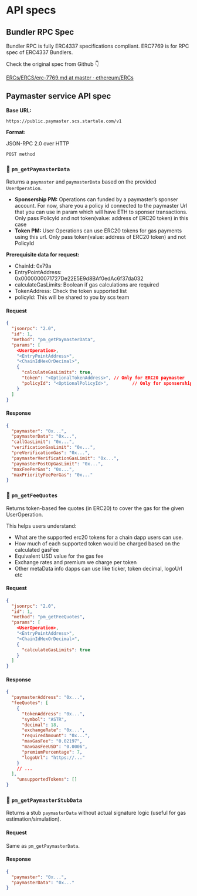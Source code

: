 # API specs

## Bundler RPC Spec

Bundler RPC is fully ERC4337 specifications compliant. ERC7769 is for RPC spec of ERC4337 Bundlers.

Check the original spec from Github 👇

[ERCs/ERCS/erc-7769.md at master · ethereum/ERCs](https://github.com/ethereum/ERCs/blob/master/ERCS/erc-7769.md#rpc-methods-eth-namespace)

## Paymaster service API spec


**Base URL:**

`https://public.paymaster.scs.startale.com/v1`

**Format:**

JSON-RPC 2.0 over HTTP

`POST method`

### 🔹 `pm_getPaymasterData`

Returns a `paymaster` and `paymasterData` based on the provided `UserOperation`.

- **Sponsership PM:** Operations can funded by a paymaster’s sponser account. For now, share you a policy id connected to the paymaster Url that you can use in param which will have ETH to sponser transactions. Only pass PolicyId and not token(value: address of ERC20 token) in this case
- **Token PM:** User Operations can use ERC20 tokens for gas payments using this url. Only pass token(value: address of ERC20 token) and not PolicyId

**Prerequisite data for request:**

- ChainId: 0x79a
- EntryPointAddress: 0x0000000071727De22E5E9d8BAf0edAc6f37da032
- calculateGasLimits: Boolean if gas calculations are required
- TokenAddress: Check the token supported list
- policyId: This will be shared to you by scs team

#### **Request**

```json
{
  "jsonrpc": "2.0",
  "id": 1,
  "method": "pm_getPaymasterData",
  "params": [
    <UserOperation>,
    "<EntryPointAddress>",
    "<ChainIdHexOrDecimal>",
    {
      "calculateGasLimits": true,
      "token": "<OptionalTokenAddress>", // Only for ERC20 paymaster
      "policyId": "<OptionalPolicyId>",         // Only for sponsership paymaster
    }
  ]
}
```

#### **Response**

```json
{
  "paymaster": "0x...",
  "paymasterData": "0x...",
  "callGasLimit": "0x...",
  "verificationGasLimit": "0x...",
  "preVerificationGas": "0x...",
  "paymasterVerificationGasLimit": "0x...",
  "paymasterPostOpGasLimit": "0x...",
  "maxFeePerGas": "0x...",
  "maxPriorityFeePerGas": "0x..."
}
```

### 🔹 `pm_getFeeQuotes`

Returns token-based fee quotes (in ERC20) to cover the gas for the given UserOperation.

This helps users understand:

- What are the supported erc20 tokens for a chain dapp users can use.
- How much of each supported token would be charged based on the calculated gasFee
- Equivalent USD value for the gas fee
- Exchange rates and premium we charge per token
- Other metaData info dapps can use like ticker, token decimal, logoUrl etc

#### **Request**

```json
{
  "jsonrpc": "2.0",
  "id": 1,
  "method": "pm_getFeeQuotes",
  "params": [
    <UserOperation>,
    "<EntryPointAddress>",
    "<ChainIdHexOrDecimal>",
    {
      "calculateGasLimits": true
    }
  ]
}
```

#### **Response**

```json
{
  "paymasterAddress": "0x...",
  "feeQuotes": [
    {
      "tokenAddress": "0x...",
      "symbol": "ASTR",
      "decimal": 18,
      "exchangeRate": "0x...",
      "requiredAmount": "0x...",
      "maxGasFee": "0.02197",
      "maxGasFeeUSD": "0.0006",
      "premiumPercentage": 7,
      "logoUrl": "https://..."
    }
    // ...
  ],
	"unsupportedTokens": []
}
```

### 🔹 `pm_getPaymasterStubData`

Returns a stub `paymasterData` without actual signature logic (useful for gas estimation/simulation).

#### **Request**

Same as `pm_getPaymasterData`.

#### **Response**

```json
{
  "paymaster": "0x...",
  "paymasterData": "0x..."
}

```